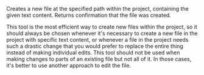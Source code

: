 Creates a new file at the specified path within the project, containing the given text content. Returns confirmation that the file was created.

This tool is the most efficient way to create new files within the project, so it should always be chosen whenever it's necessary to create a new file in the project with specific text content, or whenever a file in the project needs such a drastic change that you would prefer to replace the entire thing instead of making individual edits. This tool should not be used when making changes to parts of an existing file but not all of it. In those cases, it's better to use another approach to edit the file.

